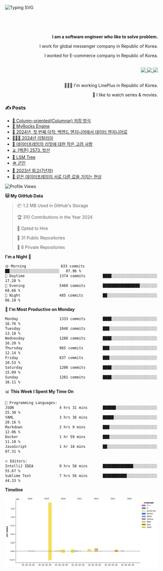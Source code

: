 ![Typing SVG](https://readme-typing-svg.herokuapp.com/?lines=Hello,+I'm+Changkwon+😎&height=150&width=1024&size=40&color=458588&background=282828&center=true&vCenter=true&multiline=false&duration=2000&pause=0)

<div align=right>
  <br/>
  <br/>  
  <br/>
  
  **I am a software engineer who like to solve problem.**<br/>

  I work for global messenger company in Republic of Korea.<br/> 
  
  I worked for E-commerce company in Republic of Korea.<br/>
  <br/>

  <a href="https://www.linkedin.com/in/spearkkk/" target="_blank">
    <img src="https://img.shields.io/badge/LinkedIn-305D61.svg?&style=for-the-badge&logo=linkedin&logoColor=ffffff&labelColor=305D61&logoWidth=20"/>
  </a>
  <a href="http://spearkkk.dev/en/resume/" target="_blank">
    <img src="https://img.shields.io/badge/resume-305D61.svg?&style=for-the-badge&logo=ReadtheDocs&logoColor=ffffff&labelColor=305D61&logoWidth=20"/>
  </a>
  <a href="https://spearkkk.dev/" target="_blank">
    <img src="https://img.shields.io/badge/blog-305D61.svg?&style=for-the-badge&logo=ReadtheDocs&logoColor=ffffff&labelColor=305D61&logoWidth=20"/>
  </a>
  
  <br/>
  <br/>
  
  👨🏼‍💻 I'm working LinePlus in Republic of Korea.
  <br/>
  
  🍿 I like to watch series & movies.
  <br/>

</div>
  
<div align=left>
  
  <div>
    
  ### ✍️ Posts
    
  </div>
  
  <!-- BLOGPOSTS:START -->
- [🥖 Column-oriented(Columnar) 저장 방식](https://spearkkk.dev/column-oriented)
- [🍓 MyRocks Engine](https://spearkkk.dev/my-rocks_engine)
- [📝 2024년, 첫 번째 이직: 백엔드 엔지니어에서 데이터 엔지니어로](https://spearkkk.dev/2024-first-changing-company-from-backend-to-data-engineer)
- [🧑🏼‍🍳 2024년 이탈리아](https://spearkkk.dev/2024-italy)
- [🍄 데이터프레임의 리밋에 대한 작은 고려 사항](https://spearkkk.dev/dataframe-limit)
- [🫒 [백준] 2573. 빙산](https://spearkkk.dev/%EB%B0%B1%EC%A4%80-2573-%EB%B9%99%EC%82%B0)
- [🌽 LSM Tree](https://spearkkk.dev/lsm-tree)
- [🪖 군인](https://spearkkk.dev/soldier)
- [📝 2023년 회고(7년차)](https://spearkkk.dev/7%EB%85%84%EC%B0%A8-%ED%9A%8C%EA%B3%A0)
- [🍞 같은 데이터프레임이 서로 다른 값을 가지는 현상](https://spearkkk.dev/two-dataframe-have-another-value)
<!-- BLOGPOSTS:END -->

  
<!--START_SECTION:waka-->
![Profile Views](http://img.shields.io/badge/Profile%20Views-0-blue)

**🐱 My GitHub Data** 

> 📦 1.2 MB Used in GitHub's Storage 
 > 
> 🏆 310 Contributions in the Year 2024
 > 
> 💼 Opted to Hire
 > 
> 📜 31 Public Repositories 
 > 
> 🔑 8 Private Repositories 
 > 
**I'm a Night 🦉** 

```text
🌞 Morning                633 commits         ██░░░░░░░░░░░░░░░░░░░░░░░   07.96 % 
🌆 Daytime                1374 commits        ████░░░░░░░░░░░░░░░░░░░░░   17.28 % 
🌃 Evening                5460 commits        █████████████████░░░░░░░░   68.66 % 
🌙 Night                  485 commits         ██░░░░░░░░░░░░░░░░░░░░░░░   06.10 % 
```
📅 **I'm Most Productive on Monday** 

```text
Monday                   1333 commits        ████░░░░░░░░░░░░░░░░░░░░░   16.76 % 
Tuesday                  1048 commits        ███░░░░░░░░░░░░░░░░░░░░░░   13.18 % 
Wednesday                1288 commits        ████░░░░░░░░░░░░░░░░░░░░░   16.20 % 
Thursday                 965 commits         ███░░░░░░░░░░░░░░░░░░░░░░   12.14 % 
Friday                   837 commits         ███░░░░░░░░░░░░░░░░░░░░░░   10.53 % 
Saturday                 1200 commits        ████░░░░░░░░░░░░░░░░░░░░░   15.09 % 
Sunday                   1281 commits        ████░░░░░░░░░░░░░░░░░░░░░   16.11 % 
```


📊 **This Week I Spent My Time On** 

```text
💬 Programming Languages: 
JSON                     4 hrs 31 mins       ██████░░░░░░░░░░░░░░░░░░░   25.30 % 
YAML                     3 hrs 36 mins       █████░░░░░░░░░░░░░░░░░░░░   20.16 % 
Markdown                 2 hrs 9 mins        ███░░░░░░░░░░░░░░░░░░░░░░   12.06 % 
Docker                   1 hr 59 mins        ███░░░░░░░░░░░░░░░░░░░░░░   11.10 % 
JavaScript               1 hr 18 mins        ██░░░░░░░░░░░░░░░░░░░░░░░   07.31 % 

🔥 Editors: 
IntelliJ IDEA            9 hrs 58 mins       ██████████████░░░░░░░░░░░   55.67 % 
Sublime Text             7 hrs 56 mins       ███████████░░░░░░░░░░░░░░   44.33 % 
```

**Timeline**

![Lines of Code chart](https://raw.githubusercontent.com/spearkkk/spearkkk/main/assets/bar_graph.png)


<!--END_SECTION:waka-->
</div>

